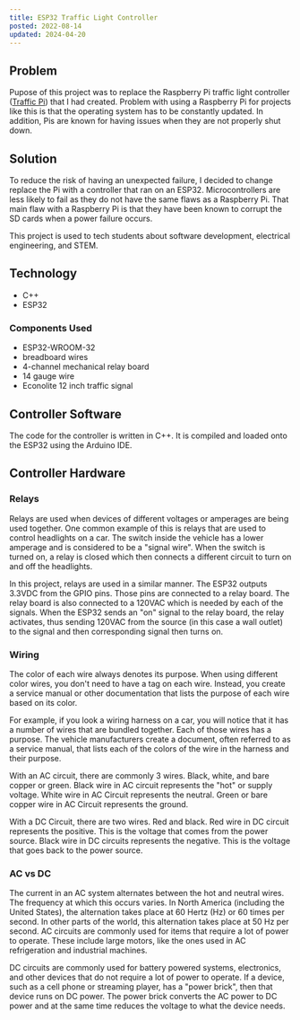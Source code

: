 ```yaml
---
title: ESP32 Traffic Light Controller
posted: 2022-08-14
updated: 2024-04-20
---
```


## Problem

Pupose of this project was to replace the Raspberry Pi traffic light controller
([Traffic Pi](/projects/traffic-pi)) that I had created. Problem with using a Raspberry Pi 
for projects like this is that the operating system has to be constantly updated. In addition, 
Pis are known for having issues when they are not properly shut down. 

## Solution 

To reduce the risk of 
having an unexpected failure, I decided to change replace the Pi with a controller that 
ran on an ESP32. Microcontrollers are less likely to fail as they do not have the same flaws as a Raspberry 
Pi. That main flaw with a Raspberry Pi is that they have been known to corrupt the SD cards when a 
power failure occurs.

This project is used to tech students about software development, electrical engineering, and STEM.

## Technology 

* C++
* ESP32

### Components Used

* ESP32-WROOM-32
* breadboard wires
* 4-channel mechanical relay board
* 14 gauge wire
* Econolite 12 inch traffic signal

## Controller Software

The code for the controller is written in C++. It is compiled and loaded onto the ESP32 using the 
Arduino IDE. 

## Controller Hardware

### Relays

Relays are used when devices of different voltages or amperages are being used together. One common example
of this is relays that are used to control headlights on a car. The switch inside the vehicle has a lower
amperage and is considered to be a "signal wire". When the switch is turned on, a relay is closed
which then connects a different circuit to turn on and off the headlights.

In this project, relays are used in a similar manner. The ESP32 outputs 3.3VDC from the
GPIO pins. Those pins are connected to a relay board. The relay board is also connected to a 120VAC which is
needed by each of the signals. When the ESP32 sends an "on" signal to the relay board, the relay activates, thus
sending 120VAC from the source (in this case a wall outlet) to the signal and then corresponding signal then
turns on.

### Wiring

The color of each wire always denotes its purpose. When using different color wires, you don't need to
have a tag on each wire. Instead, you create a service manual or other documentation that lists the purpose
of each wire based on its color.

For example, if you look a wiring harness on a car, you will notice that it has a number of wires that are
bundled together. Each of those wires has a purpose. The vehicle manufacturers create a document, often
referred to as a service manual, that lists each of the colors of the wire in the harness and their purpose.

With an AC circuit, there are commonly 3 wires. Black, white, and bare copper or green.
Black wire in AC circuit represents the "hot" or supply voltage.
White wire in AC Circuit represents the neutral.
Green or bare copper wire in AC Circuit represents the ground.

With a DC Circuit, there are two wires. Red and black.
Red wire in DC circuit represents the positive. This is the voltage that comes from the power source.
Black wire in DC circuits represents the negative. This is the voltage that goes back to the power source.

### AC vs DC

The current in an AC
system alternates between the hot and neutral wires. The frequency at which this occurs varies. In
North America (including the United States), the alternation takes place at 60 Hertz (Hz) or 60 times per second.
In other parts of the world, this alternation takes place at 50 Hz per second.
AC circuits are commonly used for items that require a lot of power to operate. These include large motors,
like the ones used in AC refrigeration and industrial machines.

DC circuits are commonly used for battery powered systems, electronics, and other devices
that do not require a lot of power to operate. If a device, such as a cell phone or streaming player, 
has a "power brick", then that device runs on DC power. The power brick converts the AC power to DC power 
and at the same time reduces the voltage to what the device needs.